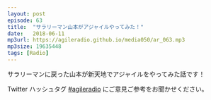 ```yaml
---
layout: post
episode: 63
title:  "サラリーマン山本がアジャイルやってみた！"
date:   2018-06-11
mp3url: https://agileradio.github.io/media050/ar_063.mp3
mp3size: 19635448
tags: [Radio]
---
```


サラリーマンに戻った山本が新天地でアジャイルをやってみた話です！

Twitter ハッシュタグ [#agileradio](https://twitter.com/intent/tweet?hashtags=agileradio) にご意見ご参考をお聞かせください。


